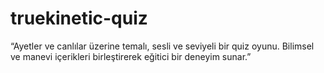 # truekinetic-quiz
“Ayetler ve canlılar üzerine temalı, sesli ve seviyeli bir quiz oyunu. Bilimsel ve manevi içerikleri birleştirerek eğitici bir deneyim sunar.”

